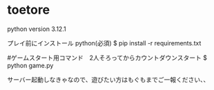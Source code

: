 # toetore

python version 3.12.1

プレイ前にインストール
python(必須)
$ pip install -r requirements.txt


#ゲームスタート用コマンド　2人そろってからカウントダウンスタート
$ python game.py

サーバー起動しなきゃなので、遊びたい方はもぐもまでご一報ください、、
